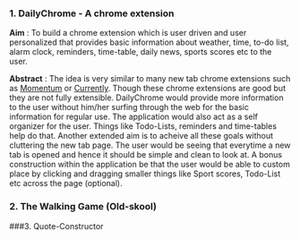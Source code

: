 ### 1. DailyChrome - A chrome extension

**Aim** : To build a chrome extension which is user driven and user personalized that provides basic information about weather, time, to-do list, alarm clock, reminders, time-table, daily news, sports scores etc to the user.

**Abstract** : The idea is very similar to many new tab chrome extensions such as [Momentum](https://chrome.google.com/webstore/detail/momentum/laookkfknpbbblfpciffpaejjkokdgca?hl=en) or [Currently](https://chrome.google.com/webstore/detail/currently/ojhmphdkpgbibohbnpbfiefkgieacjmh?hl=en). Though these chrome extensions are good but they are not fully extensible. DailyChrome would provide more information to the user without him/her surfing through the web for the basic information for regular use. The application would also act as a self organizer for the user. Things like Todo-Lists, reminders and time-tables help do that. Another extended aim is to acheive all these goals without cluttering the new tab page. The user would be seeing that everytime a new tab is opened and hence it should be simple and clean to look at. A bonus construction within the application be that the user would be able to custom place by clicking and dragging smaller things like Sport scores, Todo-List etc across the page (optional).

### 2. The Walking Game (Old-skool)

###3. Quote-Constructor
